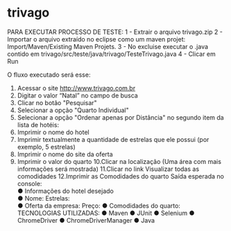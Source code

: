 # trivago
PARA EXECUTAR PROCESSO DE TESTE:
1 - Extrair o arquivo trivago.zip
2 - Importar o arquivo extraído no eclipse como um maven projet: Import/Maven/Existing Maven Projets.
3 - No excluise executar o .java contido em trivago/src/teste/java/trivago/TesteTrivago.java
4 - Clicar em Run

O fluxo executado será esse:

1. Acessar o site http://www.trivago.com.br  
2. Digitar o valor “Natal” no campo de busca  
3. Clicar no botão "Pesquisar"  
4. Selecionar a opção "Quarto Individual"  
5. Selecionar a opção "Ordenar apenas por Distância" no segundo item da lista de hotéis:  
6. Imprimir o nome do hotel  
7. Imprimir textualmente a quantidade de estrelas ​que ele possui (por exemplo, 5 estrelas)  
8. Imprimir o nome do site da oferta  
9. Imprimir o valor do quarto 
10.Clicar na localização (Uma área com mais informações será mostrada) 
11.Clicar no link Visualizar todas as comodidades 
12.Imprimir as Comodidades do quarto 
Saída esperada no console:  
● Informações do hotel desejado  
● Nome: <valor> Estrelas: <valor>  
● Oferta da empresa: <valor>  Preço: <valor> 
● Comodidades do quarto: <valor>   
TECNOLOGIAS UTILIZADAS: 
● Maven
● JUnit
● Selenium
● ChromeDriver
● ChromeDriverManager
● Java
